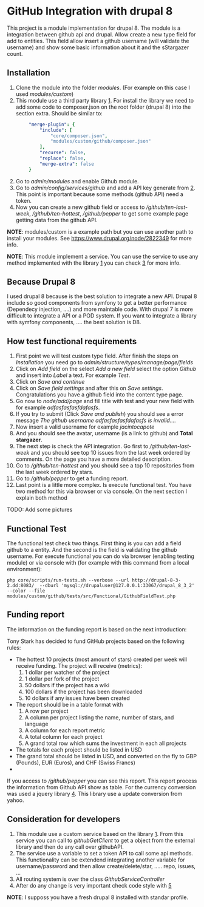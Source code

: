 # GitHub Integration with drupal 8

This project is a module implementation for drupal 8. The module is a integration between github api and drupal. Allow create a new type field for add to entities. This field allow insert a github username (will validate the username) and show some basic information about it and the sStargazer count.

## Installation

1. Clone the module into the folder *modules*. (For example on this case I used *modules/custom*)
1. This module use a third party library [1]. For install the library we need to add some code to composer.json on the root folder (drupal 8) into the section extra. Should be similar to:
```yml
        "merge-plugin": {
            "include": [
                "core/composer.json",
                "modules/custom/github/composer.json"
            ],
            "recurse": false,
            "replace": false,
            "merge-extra": false
        }
```
2. Go to *admin/modules* and enable Github module.
3. Go to *admin/config/services/github* and add a API key generate from [2]. This point is important because some methods (github API) need a token.
4. Now you can create a new github field or access to */github/ten-last-week*, */github/ten-hottest*, */github/pepper* to get some example page getting data from the github API.

**NOTE**: modules/custom is a example path but you can use another path to install your modules. See https://www.drupal.org/node/2822349 for more info.

**NOTE**: This module implement a service. You can use the service to use any method implemented with the library [1] you can check [3] for more info.

## Because Drupal 8

I used drupal 8 because is the best solution to integrate a new API. Drupal 8 include so good components from symfony to get a better performance (Dependecy injection, ....) and more maintable code.
With drupal 7 is more difficult to integrate a API or a POD system. If you want to integrate a library with symfony components, .... the best solution is D8.

## How test functional requirements

1. First point we will test custom type field. After finish the steps on *Installation* you need go to *admin/structure/types/manage/page/fields*
2. Click on *Add field* on the select *Add a new field* select the option *Github* and insert into *Label* a text. For example *Test*.
3. Click on *Save and continue*
4. Click on *Save field settings* and after this on *Save settings*. Congratulations you have a github field into the content type page.
5. Go now to *node/add/page* and fill title with test and your new field with for example *adfasfasfasfdafasfs*.
6. If you try to submit (Click *Save and publish*) you should see a error message *The github username adfasfasfasfdafasfs is invalid....*
7. Now insert a valid username for example *jacintocapote*
8. And you should see the avatar, username (is a link to github) and **Total stargazer**.
9. The next step is check the API integration. Go first to */github/ten-last-week* and you should see top 10 issues from the last week ordered by comments. On the page you have a more detailed description.
10. Go to */github/ten-hottest* and you should see a top 10 repositories from the last week ordered by stars.
11. Go to */github/pepper* to get a funding report.
12. Last point is a little more complex. Is execute functional test. You have two method for this via browser or via console. On the next section I explain both method

TODO: Add some pictures

## Functional Test

The functional test check two things. First thing is you can add a field github to a entity. And the second is the field is validating the github username. For execute functional you can do via browser (enabling testing module) or via console with (for example with this command from a local environment):
```
php core/scripts/run-tests.sh --verbose --url http://drupal-8-3-2.dd:8083/  --dburl 'mysql://drupaluser@127.0.0.1:33067/drupal_8_3_2' --color --file modules/custom/github/tests/src/Functional/GithubFieldTest.php
```

## Funding report

The information on the funding report is based on the next introduction:

Tony Stark has decided to fund GitHub projects based on the following rules:
* The hottest 10 projects (most amount of stars) created per week will receive funding. The project will receive (metrics):
  1. 1 dollar per watcher of the project
  2. 1 dollar per fork of the project
  3. 50 dollars if the project has a wiki
  4. 100 dollars if the project has been downloaded
  5. 10 dollars if any issues have been created
* The report should be in a table format with 
  1. A row per project 
  2. A column per project listing the name, number of stars, and language
  3. A column for each report metric
  5. A total column for each project
  6. A grand total row which sums the investment in each all projects
* The totals for each project should be listed in USD
* The grand total should be listed in USD, and converted on the fly to GBP (Pounds), EUR (Euros), and CHF (Swiss Francs)
* 
If you access to */github/pepper* you can see this report. This report process the information from Github API show as table. For the currency conversion was used a jquery library [4]. This library use a update conversion from yahoo.

## Consideration for developers

1. This module use a custom service based on the library [1]. From this service you can call to *githubGetClient* to get a object from the external library and then do any call over githubAPI.
2. The service use a variable to set a token API to call some api methods. This functionality can be extendend integrating another variable for username/password and then allow create/delete/star, ..... repo, issues, ...
3. All routing system is over the class *GithubServiceController*
4. After do any change is very important check code style with [5]

**NOTE**: I supposs you have a fresh drupal 8 installed with standar profile.

[1]: https://github.com/KnpLabs/php-github-api
[2]: https://github.com/settings/tokens
[3]: https://github.com/KnpLabs/php-github-api/tree/master/doc
[4]: http://curry.netyou.co.il/demo/
[5]: https://www.drupal.org/node/1587138
